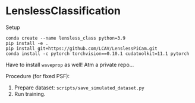 # LenslessClassification

Setup
```
conda create --name lensless_class python=3.9
pip install -e .
pip install git+https://github.com/LCAV/LenslessPiCam.git
conda install -c pytorch torchvision==0.10.1 cudatoolkit=11.1 pytorch
```

Have to install `waveprop` as well! Atm a private repo...

Procedure (for fixed PSF):
1. Prepare dataset: `scripts/save_simulated_dataset.py`
2. Run training.
